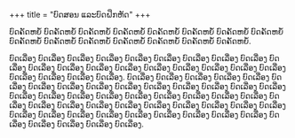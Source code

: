+++
title = "ບົດສອນ ແລະບົດຝຶກຫັດ"
+++

ບົດຄັດຫຍໍ້ ບົດຄັດຫຍໍ້ ບົດຄັດຫຍໍ້ ບົດຄັດຫຍໍ້ ບົດຄັດຫຍໍ້ ບົດຄັດຫຍໍ້ ບົດຄັດຫຍໍ້ ບົດຄັດຫຍໍ້ ບົດຄັດຫຍໍ້ ບົດຄັດຫຍໍ້ ບົດຄັດຫຍໍ້ ບົດຄັດຫຍໍ້ ບົດຄັດຫຍໍ້ ບົດຄັດຫຍໍ້ ບົດຄັດຫຍໍ້.

<!--more-->

ບົດເລື່ອງ ບົດເລື່ອງ ບົດເລື່ອງ ບົດເລື່ອງ ບົດເລື່ອງ ບົດເລື່ອງ ບົດເລື່ອງ ບົດເລື່ອງ ບົດເລື່ອງ ບົດເລື່ອງ ບົດເລື່ອງ ບົດເລື່ອງ ບົດເລື່ອງ ບົດເລື່ອງ ບົດເລື່ອງ ບົດເລື່ອງ ບົດເລື່ອງ ບົດເລື່ອງ ບົດເລື່ອງ ບົດເລື່ອງ ບົດເລື່ອງ ບົດເລື່ອງ ບົດເລື່ອງ.
ບົດເລື່ອງ ບົດເລື່ອງ ບົດເລື່ອງ ບົດເລື່ອງ ບົດເລື່ອງ ບົດເລື່ອງ ບົດເລື່ອງ ບົດເລື່ອງ ບົດເລື່ອງ ບົດເລື່ອງ ບົດເລື່ອງ ບົດເລື່ອງ ບົດເລື່ອງ ບົດເລື່ອງ ບົດເລື່ອງ ບົດເລື່ອງ ບົດເລື່ອງ ບົດເລື່ອງ ບົດເລື່ອງ ບົດເລື່ອງ ບົດເລື່ອງ ບົດເລື່ອງ ບົດເລື່ອງ ບົດເລື່ອງ ບົດເລື່ອງ ບົດເລື່ອງ ບົດເລື່ອງ ບົດເລື່ອງ ບົດເລື່ອງ ບົດເລື່ອງ ບົດເລື່ອງ ບົດເລື່ອງ ບົດເລື່ອງ ບົດເລື່ອງ ບົດເລື່ອງ ບົດເລື່ອງ ບົດເລື່ອງ ບົດເລື່ອງ ບົດເລື່ອງ ບົດເລື່ອງ ບົດເລື່ອງ ບົດເລື່ອງ ບົດເລື່ອງ ບົດເລື່ອງ ບົດເລື່ອງ ບົດເລື່ອງ ບົດເລື່ອງ ບົດເລື່ອງ.
